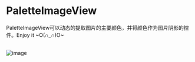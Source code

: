 # PaletteImageView


PaletteImageView可以动态的提取图片的主要颜色，并将颜色作为图片阴影的控件。Enjoy it ~O(∩_∩)O~<br><br>

![image](https://github.com/DingMouRen/PaletteImageView/raw/master/imgs/img.gif)


